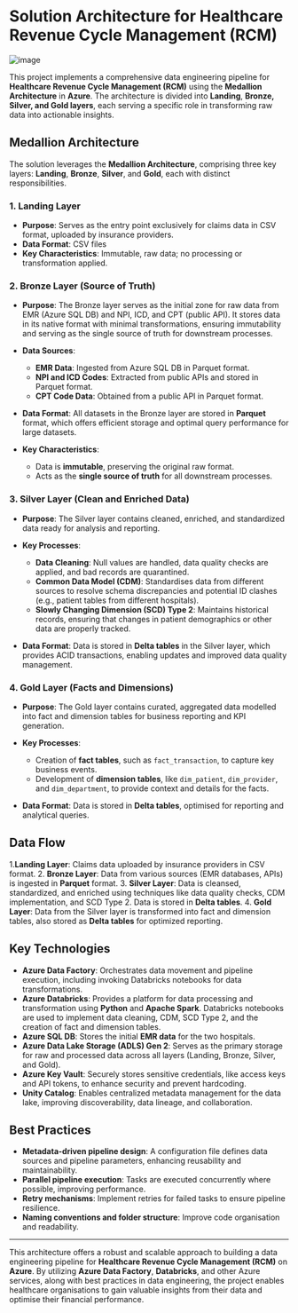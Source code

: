 # Solution Architecture for Healthcare Revenue Cycle Management (RCM)

![image](https://github.com/user-attachments/assets/90f24123-4347-4064-b147-df7190544307)



This project implements a comprehensive data engineering pipeline for **Healthcare Revenue Cycle Management (RCM)** using the **Medallion Architecture** in **Azure**. The architecture is divided into **Landing**, **Bronze, Silver, and Gold layers**, each serving a specific role in transforming raw data into actionable insights.

## Medallion Architecture

The solution leverages the **Medallion Architecture**, comprising three key layers: **Landing**, **Bronze**, **Silver**, and **Gold**, each with distinct responsibilities.
### 1. Landing Layer

- **Purpose**: Serves as the entry point exclusively for claims data in CSV format, uploaded by insurance providers.
- **Data Format**: CSV files
- **Key Characteristics**: Immutable, raw data; no processing or transformation applied.

### 2. Bronze Layer (Source of Truth)

- **Purpose**: The Bronze layer serves as the initial zone for raw data from EMR (Azure SQL DB) and NPI, ICD, and CPT (public API). It stores data in its native format with minimal transformations, ensuring immutability and serving as the single source of truth for downstream processes.
  
- **Data Sources**:
    - **EMR Data**: Ingested from Azure SQL DB in Parquet format.
    - **NPI and ICD Codes**: Extracted from public APIs and stored in Parquet format.
    - **CPT Code Data**: Obtained from a public API in Parquet format.

- **Data Format**: All datasets in the Bronze layer are stored in **Parquet** format, which offers efficient storage and optimal query performance for large datasets.

- **Key Characteristics**:
    - Data is **immutable**, preserving the original raw format.
    - Acts as the **single source of truth** for all downstream processes.

### 3. Silver Layer (Clean and Enriched Data)

- **Purpose**: The Silver layer contains cleaned, enriched, and standardized data ready for analysis and reporting.
  
- **Key Processes**:
    - **Data Cleaning**: Null values are handled, data quality checks are applied, and bad records are quarantined.
    - **Common Data Model (CDM)**: Standardises data from different sources to resolve schema discrepancies and potential ID clashes (e.g., patient tables from different hospitals).
    - **Slowly Changing Dimension (SCD) Type 2**: Maintains historical records, ensuring that changes in patient demographics or other data are properly tracked.

- **Data Format**: Data is stored in **Delta tables** in the Silver layer, which provides ACID transactions, enabling updates and improved data quality management.

### 4. Gold Layer (Facts and Dimensions)

- **Purpose**: The Gold layer contains curated, aggregated data modelled into fact and dimension tables for business reporting and KPI generation.

- **Key Processes**:
    - Creation of **fact tables**, such as `fact_transaction`, to capture key business events.
    - Development of **dimension tables**, like `dim_patient`, `dim_provider`, and `dim_department`, to provide context and details for the facts.

- **Data Format**: Data is stored in **Delta tables**, optimised for reporting and analytical queries.

## Data Flow

1.**Landing Layer**: Claims data uploaded by insurance providers in CSV format.
2. **Bronze Layer**: Data from various sources (EMR databases, APIs) is ingested in **Parquet** format.
3. **Silver Layer**: Data is cleansed, standardized, and enriched using techniques like data quality checks, CDM implementation, and SCD Type 2. Data is stored in **Delta tables**.
4. **Gold Layer**: Data from the Silver layer is transformed into fact and dimension tables, also stored as **Delta tables** for optimized reporting.

## Key Technologies

- **Azure Data Factory**: Orchestrates data movement and pipeline execution, including invoking Databricks notebooks for data transformations.
- **Azure Databricks**: Provides a platform for data processing and transformation using **Python** and **Apache Spark**. Databricks notebooks are used to implement data cleaning, CDM, SCD Type 2, and the creation of fact and dimension tables.
- **Azure SQL DB**: Stores the initial **EMR data** for the two hospitals.
- **Azure Data Lake Storage (ADLS) Gen 2**: Serves as the primary storage for raw and processed data across all layers (Landing, Bronze, Silver, and Gold).
- **Azure Key Vault**: Securely stores sensitive credentials, like access keys and API tokens, to enhance security and prevent hardcoding.
- **Unity Catalog**: Enables centralized metadata management for the data lake, improving discoverability, data lineage, and collaboration.

## Best Practices

- **Metadata-driven pipeline design**: A configuration file defines data sources and pipeline parameters, enhancing reusability and maintainability.
- **Parallel pipeline execution**: Tasks are executed concurrently where possible, improving performance.
- **Retry mechanisms**: Implement retries for failed tasks to ensure pipeline resilience.
- **Naming conventions and folder structure**: Improve code organisation and readability.

---

This architecture offers a robust and scalable approach to building a data engineering pipeline for **Healthcare Revenue Cycle Management (RCM)** on **Azure**. By utilizing **Azure Data Factory**, **Databricks**, and other Azure services, along with best practices in data engineering, the project enables healthcare organisations to gain valuable insights from their data and optimise their financial performance.

